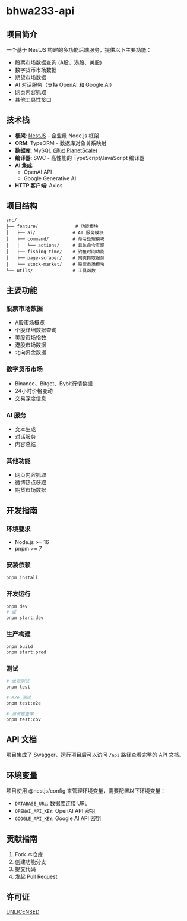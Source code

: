 # bhwa233-api

## 项目简介

一个基于 NestJS 构建的多功能后端服务，提供以下主要功能：

- 股票市场数据查询 (A股、港股、美股)
- 数字货币市场数据
- 期货市场数据
- AI 对话服务（支持 OpenAI 和 Google AI）
- 网页内容抓取
- 其他工具性接口

## 技术栈

- **框架**: [NestJS](https://nestjs.com/) - 企业级 Node.js 框架
- **ORM**: TypeORM - 数据库对象关系映射
- **数据库**: MySQL (通过 [PlanetScale](https://app.planetscale.com/))
- **编译器**: SWC - 高性能的 TypeScript/JavaScript 编译器
- **AI 集成**: 
  - OpenAI API
  - Google Generative AI
- **HTTP 客户端**: Axios

## 项目结构

```
src/
├── feature/              # 功能模块
│   ├── ai/              # AI 服务模块
│   ├── command/         # 命令处理模块
│   │   └── actions/     # 具体命令实现
│   ├── fishing-time/    # 钓鱼时间功能
│   ├── page-scraper/    # 网页抓取服务
│   └── stock-market/    # 股票市场模块
└── utils/               # 工具函数
```

## 主要功能

### 股票市场数据
- A股市场概览
- 个股详细数据查询
- 美股市场指数
- 港股市场数据
- 北向资金数据

### 数字货币市场
- Binance、Bitget、Bybit行情数据
- 24小时价格变动
- 交易深度信息

### AI 服务
- 文本生成
- 对话服务
- 内容总结

### 其他功能
- 网页内容抓取
- 微博热点获取
- 期货市场数据

## 开发指南

### 环境要求
- Node.js >= 16
- pnpm >= 7

### 安装依赖
```bash
pnpm install
```

### 开发运行
```bash
pnpm dev
# 或
pnpm start:dev
```

### 生产构建
```bash
pnpm build
pnpm start:prod
```

### 测试
```bash
# 单元测试
pnpm test

# e2e 测试
pnpm test:e2e

# 测试覆盖率
pnpm test:cov
```

## API 文档

项目集成了 Swagger，运行项目后可以访问 `/api` 路径查看完整的 API 文档。

## 环境变量

项目使用 @nestjs/config 来管理环境变量，需要配置以下环境变量：

- `DATABASE_URL`: 数据库连接 URL
- `OPENAI_API_KEY`: OpenAI API 密钥
- `GOOGLE_API_KEY`: Google AI API 密钥

## 贡献指南

1. Fork 本仓库
2. 创建功能分支
3. 提交代码
4. 发起 Pull Request

## 许可证

[UNLICENSED](LICENSE)

